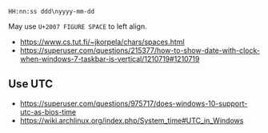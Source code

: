 ```
HH:nn:ss ddd\nyyyy-mm-dd
```

May use `U+2007	FIGURE SPACE` to left align.

- https://www.cs.tut.fi/~jkorpela/chars/spaces.html
- https://superuser.com/questions/215377/how-to-show-date-with-clock-when-windows-7-taskbar-is-vertical/1210719#1210719

## Use UTC

- https://superuser.com/questions/975717/does-windows-10-support-utc-as-bios-time
- https://wiki.archlinux.org/index.php/System_time#UTC_in_Windows
